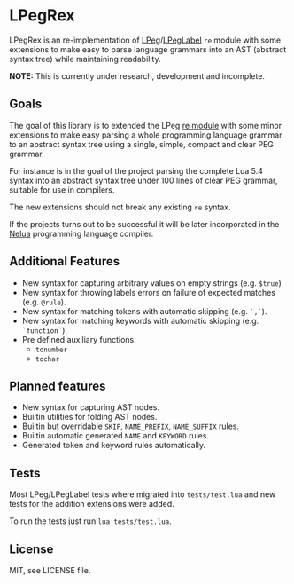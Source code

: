 # LPegRex

LPegRex is an re-implementation of [LPeg](http://www.inf.puc-rio.br/~roberto/lpeg/)/[LPegLabel](https://github.com/sqmedeiros/lpeglabel)
`re` module with some extensions to make
easy to parse language grammars into an AST (abstract syntax tree)
while maintaining readability.

**NOTE:** This is currently under research, development and incomplete.

## Goals

The goal of this library is to extended the LPeg
[re module](http://www.inf.puc-rio.br/~roberto/lpeg/re.html)
with some minor extensions to make easy parsing a whole
programming language grammar to an abstract syntax tree
using a single, simple, compact and clear PEG grammar.

For instance is in the goal of the project parsing the complete
Lua 5.4 syntax into an abstract syntax tree under 100 lines
of clear PEG grammar, suitable for use in compilers.

The new extensions should not break any existing `re` syntax.

If the projects turns out to be successful it will be later
incorporated in the [Nelua](https://github.com/edubart/nelua-lang)
programming language compiler.

## Additional Features

* New syntax for capturing arbitrary values on empty strings (e.g. `$true`)
* New syntax for throwing labels errors on failure of expected matches (e.g. `@rule`).
* New syntax for matching tokens with automatic skipping (e.g. `` `,` ``).
* New syntax for matching keywords with automatic skipping (e.g. `` `function` ``).
* Pre defined auxiliary functions:
    * `tonumber`
    * `tochar`

## Planned features

* New syntax for capturing AST nodes.
* Builtin utilities for folding AST nodes.
* Builtin but overridable `SKIP`, `NAME_PREFIX`, `NAME_SUFFIX` rules.
* Builtin automatic generated `NAME` and `KEYWORD` rules.
* Generated token and keyword rules automatically.

## Tests

Most LPeg/LPegLabel tests where migrated into `tests/test.lua`
and new tests for the addition extensions were added.

To run the tests just run `lua tests/test.lua`.

## License

MIT, see LICENSE file.
